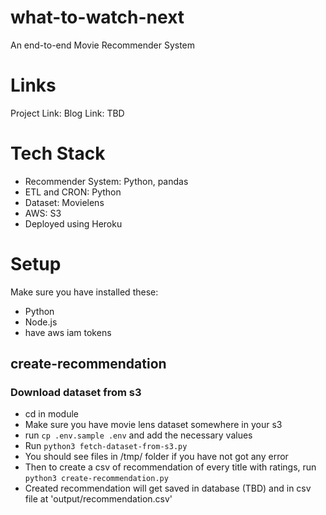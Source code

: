 # what-to-watch-next
An end-to-end Movie Recommender System

# Links

Project Link:
Blog Link: TBD

# Tech Stack

- Recommender System: Python, pandas
- ETL and CRON: Python
- Dataset: Movielens
- AWS: S3
- Deployed using Heroku

# Setup

Make sure you have installed these:

- Python
- Node.js
- have aws iam tokens

## create-recommendation

### Download dataset from s3

- cd in module
- Make sure you have movie lens dataset somewhere in your s3
- run `cp .env.sample .env` and add the necessary values
- Run `python3 fetch-dataset-from-s3.py`
- You should see files in /tmp/ folder if you have not got any error 
- Then to create a csv of recommendation of every title with ratings, run `python3 create-recommendation.py`
- Created recommendation will get saved in database (TBD) and in csv file at 'output/recommendation.csv'
